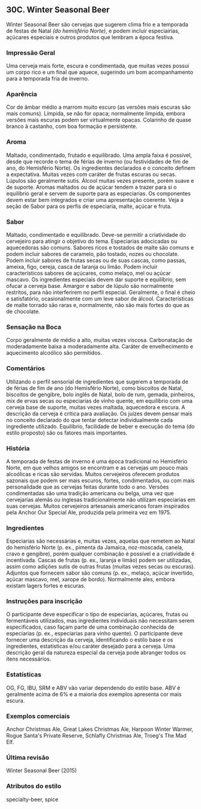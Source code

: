 ## 30C. Winter Seasonal Beer

Winter Seasonal Beer são cervejas que sugerem clima frio e a temporada de festas de Natal *(do hemisfério Norte)*, e podem incluir especiairias, açúcares especiais e outros produtos que lembram a época festiva.

### Impressão Geral

Uma cerveja mais forte, escura e condimentada, que muitas vezes possui um corpo rico e um final que aquece, sugerindo um bom acompanhamento para a temporada fria de inverno.

### Aparência

Cor de âmbar médio a marrom muito escuro (as versões mais escuras são mais comuns). Límpida, se não for opaca; normalmente límpida, embora versões mais escuras podem ser virtualmente opacas. Colarinho de quase branco à castanho, com boa formação e persistente.

### Aroma

Maltado, condimentado, frutado e equilibrado. Uma ampla faixa é possível, desde que recorde o tema de férias de inverno (ou festividades de fim de ano, do Hemisfério Norte). Os ingredientes declarados e o conceito definem a expectativa. Muitas vezes com caráter de frutas escuras ou secas. Lúpulos são geralmente sutis. Álcool muitas vezes presente, porém suave e de suporte. Aromas maltados ou de açúcar tendem a trazer para si o equilíbrio geral e servem de suporte para as especiarias. Os componentes devem estar bem integrados e criar uma apresentação coerente. Veja a seção de Sabor para os perfis de especiaria, malte, açúcar e fruta.

### Sabor

Maltado, condimentado e equilibrado. Deve-se permitir a criatividade do cervejeiro para atingir o objetivo do tema. Especiarias adocicadas ou aquecedoras são comuns. Sabores ricos e tostados de malte são comuns e podem incluir sabores de caramelo, pão tostado, nozes ou chocolate. Podem incluir sabores de frutas secas ou de suas cascas, como passas, ameixa, figo, cereja, casca de laranja ou limão. Podem incluir característicos sabores de açúcares, como melaço, mel ou açúcar mascavo. Os ingredientes especiais devem dar suporte e equilíbrio, sem ofucar a cerveja base. Amargor e sabor de lúpulo são normalmente restritos, para não interferirem no perfil especial. Geralmente, o final é cheio e satisfatório, ocasionalmente com um leve sabor de álcool. Características de malte torrado são raras e, normalmente, não são mais fortes do que as de chocolate.

### Sensação na Boca

Corpo geralmente de médio a alto, muitas vezes viscosa. Carbonatação de moderadamente baixa a moderadamente alta. Caráter de envelhecimento e aquecimento alcoólico são permitidos.

### Comentários

Utilizando o perfil sensorial de ingredientes que sugerem a temporada de de férias de fim de ano (do Hemisfério Norte), como biscoitos de Natal, biscoitos de gengibre, bolo inglês de Natal, bolo de rum, gemada, pinheiros, mix de ervas secas ou especiarias de vinho quente, em equilíbrio com uma cerveja base de suporte, muitas vezes maltada, aquecedora e escura. A descrição da cerveja é crítica para avaliação. Os juízes devem pensar mais no conceito declarado do que tentar detectar individualmente cada ingrediente utilizado. Equilíbrio, facilidade de beber e execução do tema (do estilo proposto) são os fatores mais importantes.

### História

A temporada de festas de inverno é uma época tradicional no Hemisfério Norte, em que velhos amigos se encontram e as cervejas um pouco mais alcoólicas e ricas são servidas. Muitos cervejeiros oferecem produtos sazonais que podem ser mais escuros, fortes, condimentados, ou com mais personalidade que as cervejas feitas durante todo o ano. Versões condimentadas são uma tradição americana ou belga, uma vez que cervejarias alemãs ou inglesas tradicionalmente não utilizam especiarias em suas cervejas. Muitos cervejeiros artesanais americanos foram inspirados pela Anchor Our Special Ale, produzida pela primeira vez em 1975.

### Ingredientes

Especiarias são necessárias e, muitas vezes, aquelas que remetem ao Natal do hemisfério Norte (p. ex., pimenta da Jamaica, noz-moscada, canela, cravo e gengibre), porém qualquer combinação é possível e a criatividade é incentivada. Cascas de frutas (p. ex., laranja e limão) podem ser utilizadas, assim como adições sutis de outras frutas (muitas vezes secas ou escuras). Adjuntos que fornecem sabor são comuns (p. ex., melaço, açúcar invertido, açúcar mascavo, mel, xarope de bordo). Normalmente ales, embora existam lagers fortes e escuras.

### Instruções para inscrição

O participante deve especificar o tipo de especiarias, açúcares, frutas ou fermentáveis utilizados, mas ingredientes individuais não necessitam serem especificados, caso façam parte de uma combinação conhecida de especiarias (p. ex., especiarias para vinho quente). O participante deve fornecer uma descrição da cerveja, identificando o estilo base e os ingredientes, estatísticas e/ou caráter desejado para a cerveja. Uma descrição geral da natureza especial da cerveja pode abranger todos os itens necessários.

### Estatísticas

OG, FG, IBU, SRM e ABV vão variar dependendo do estilo base. ABV é geralmente acima de 6% e a maioria dos exemplos apresenta cor mais escura.

### Exemplos comerciais

Anchor Christmas Ale, Great Lakes Christmas Ale, Harpoon Winter Warmer, Rogue Santa's Private Reserve, Schlafly Christmas Ale, Troeg's The Mad Elf.

### Última revisão

Winter Seasonal Beer (2015)

### Atributos do estilo

specialty-beer, spice
